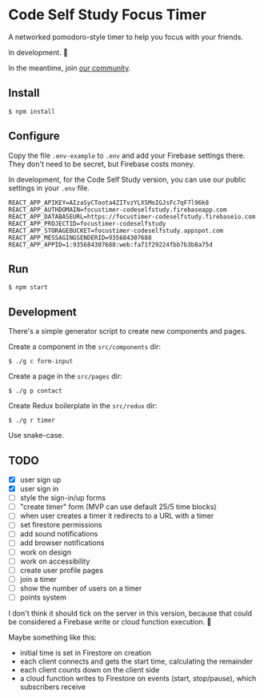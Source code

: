 # Code Self Study Focus Timer

A networked pomodoro-style timer to help you focus with your friends.

In development. 🚧

In the meantime, join [our community](https://forum.codeselfstudy.com/).

## Install

```
$ npm install
```

## Configure

Copy the file `.env-example` to `.env` and add your Firebase settings there. They don't need to be secret, but Firebase costs money.

In development, for the Code Self Study version, you can use our public settings in your `.env` file.

```
REACT_APP_APIKEY=AIzaSyCToota4ZITvzYLX5MoIGJsFc7qF7l96k8
REACT_APP_AUTHDOMAIN=focustimer-codeselfstudy.firebaseapp.com
REACT_APP_DATABASEURL=https://focustimer-codeselfstudy.firebaseio.com
REACT_APP_PROJECTID=focustimer-codeselfstudy
REACT_APP_STORAGEBUCKET=focustimer-codeselfstudy.appspot.com
REACT_APP_MESSAGINGSENDERID=935684307688
REACT_APP_APPID=1:935684307688:web:fa71f29224fbb7b3b8a75d
```

## Run

```text
$ npm start
```

## Development

There's a simple generator script to create new components and pages.

Create a component in the `src/components` dir:

```text
$ ./g c form-input
```

Create a page in the `src/pages` dir:

```text
$ ./g p contact
```

Create Redux boilerplate in the `src/redux` dir:

```text
$ ./g r timer
```

Use snake-case.

## TODO

- [X] user sign up
- [X] user sign in
- [ ] style the sign-in/up forms
- [ ] "create timer" form (MVP can use default 25/5 time blocks)
- [ ] when user creates a timer it redirects to a URL with a timer
- [ ] set firestore permissions
- [ ] add sound notifications
- [ ] add browser notifications
- [ ] work on design
- [ ] work on accessibility
- [ ] create user profile pages
- [ ] join a timer
- [ ] show the number of users on a timer
- [ ] points system

I don't think it should tick on the server in this version, because that could be considered a Firebase write or cloud function execution. 💸

Maybe something like this:

- initial time is set in Firestore on creation
- each client connects and gets the start time, calculating the remainder
- each client counts down on the client side
- a cloud function writes to Firestore on events (start, stop/pause), which subscribers receive
